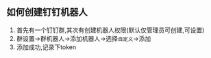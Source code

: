 ## 如何创建钉钉机器人
1. 首先有一个钉钉群,其次有创建机器人权限(默认仅管理员可创建,可设置)
2. 群设置->群机器人->添加机器人->选择`自定义`->添加
3. 添加成功,记录下token